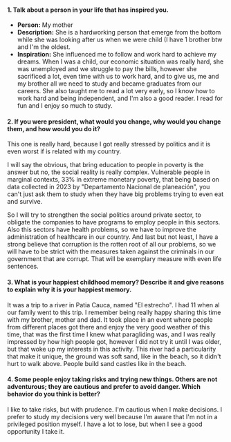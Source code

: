 #### **1. Talk about a person in your life that has inspired you.**

- **Person:** My mother
- **Description:** She is a hardworking person that emerge from the bottom while she was looking after us when we were child (I have 1 brother btw and I'm the oldest.
- **Inspiration:** She influenced me to follow and work hard to achieve my dreams. When I was a child, our economic situation was really hard, she was unemployed and we struggle to pay the bills, however she sacrificed a lot, even time with us to work hard, and to give us, me and my brother all we need to study and became graduates from our careers. She also taught me to read a lot very early, so I know how to work hard and being independent, and I'm also a good reader. I read for fun and I enjoy so much to study.


#### **2. If you were president, what would you change, why would you change them, and how would you do it?**


This one is really hard, because I got really stressed by politics and it is even worst if is related with my country.

I will say the obvious, that bring education to people in poverty is the answer but no, the social reality is really complex. Vulnerable people in marginal contexts, 33% in extreme monetary poverty, that being based on data collected in 2023 by "Departamento Nacional de planeación", you can't just ask them to study when they have big problems trying to even eat and survive. 

So I will try to strengthen the social politics around private sector, to obligate the companies to have programs to employ people in this sectors. Also this sectors have health problems, so we have to improve the administration of healthcare in our country. And last but not least, I have a strong believe that corruption is the rotten root of all our problems, so we will have to be strict with the measures taken against the criminals in our government that are corrupt. That will be exemplary measure with even life sentences. 

#### **3. What is your happiest childhood memory? Describe it and give reasons to explain why it is your happiest memory.**

It was a trip to a river in Patia Cauca, named "El estrecho". I had 11 when al our family went to this trip. I remember being really happy sharing this time with my brother, mother and dad. It took place in an event where people from different places got there and enjoy the very good weather of this time, that was the first time I knew what paragliding was, and I was really impressed by how high people got, however I did not try it until I was older, but that woke up my interests in this activity. This river had a particularity that make it unique, the ground was soft sand, like in the beach, so it didn't hurt to walk above. People build sand castles like in the beach.

#### **4. Some people enjoy taking risks and trying new things. Others are not adventurous; they are cautious and prefer to avoid danger. Which behavior do you think is better?**

I like to take risks, but with prudence. I'm cautious when I make decisions. I prefer to study my decisions very well because I'm aware that I'm not in a privileged position myself. I have a lot to lose, but when I see a good opportunity I take it.